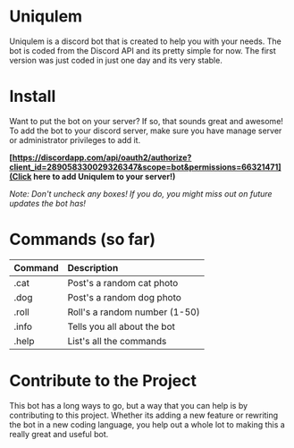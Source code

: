# Uniqulem
Uniqulem is a discord bot that is created to help you with your needs. The bot is coded from the Discord API and its pretty simple for now. The first version was just coded in just one day and its very stable.

# Install
Want to put the bot on your server? If so, that sounds great and awesome! To add the bot to your discord server, make sure you have manage server or administrator privileges to add it.

**[https://discordapp.com/api/oauth2/authorize?client_id=289058330029326347&scope=bot&permissions=66321471](Click here to add Uniqulem to your server!)**

*Note: Don't uncheck any boxes! If you do, you might miss out on future updates the bot has!*

# Commands (so far)
| Command | Description |
| :------------- | :------------- |
| .cat | Post's a random cat photo |
| .dog | Post's a random dog photo |
| .roll | Roll's a random number (1-50) |
| .info | Tells you all about the bot |
| .help | List's all the commands |

# Contribute to the Project
This bot has a long ways to go, but a way that you can help is by contributing to this project. Whether its adding a new feature or rewriting the bot in a new coding language, you help out a whole lot to making this a really great and useful bot.
